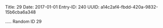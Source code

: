 Title: 29
Date: 2017-01-01
Entry-ID: 240
UUID: a14c2af4-fbdd-420a-9832-15b6cba6a348

.....
Random ID 29
